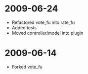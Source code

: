 2009-06-24
==========
* Refactored vote_fu into rate_fu
* Added tests
* Moved controller/model into plugin

2009-06-14
==========
* Forked vote_fu
